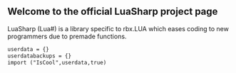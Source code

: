 ## Welcome to the official LuaSharp project page

LuaSharp (Lua#) is a library specific to rbx.LUA which eases coding to new programmers due to premade functions.

```markdown
userdata = {}
userdatabackups = {}
import ("IsCool",userdata,true)
```
